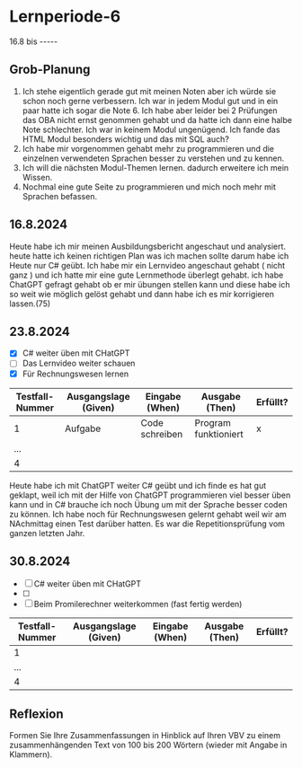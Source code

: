 # Lernperiode-6

16.8 bis -----

## Grob-Planung

1. Ich stehe eigentlich gerade gut mit meinen Noten aber ich würde sie schon noch gerne verbessern. Ich war in jedem Modul gut und in ein paar hatte ich sogar die Note 6. Ich habe aber leider bei 2 Prüfungen das OBA nicht ernst genommen gehabt und da hatte ich dann eine halbe Note schlechter. Ich war in keinem Modul ungenügend. Ich fande das HTML Modul besonders wichtig und das mit SQL auch?
2. Ich habe mir vorgenommen gehabt mehr zu programmieren und die einzelnen verwendeten Sprachen besser zu verstehen und zu kennen.
3. Ich will die nächsten Modul-Themen lernen. dadurch erweitere ich mein Wissen.
4. Nochmal eine gute Seite zu programmieren und mich noch mehr mit Sprachen befassen.

## 16.8.2024

Heute habe ich mir meinen Ausbildungsbericht angeschaut und analysiert. heute hatte ich keinen richtigen Plan was ich machen sollte darum habe ich Heute nur C# geübt. Ich habe mir ein Lernvideo angeschaut gehabt ( nicht ganz ) und ich hatte mir eine gute Lernmethode überlegt gehabt. ich habe ChatGPT gefragt gehabt ob er mir übungen stellen kann und diese habe ich so weit wie möglich gelöst gehabt und dann habe ich es mir korrigieren lassen.(75)

## 23.8.2024

- [x] C# weiter üben mit CHatGPT
- [ ] Das Lernvideo weiter schauen
- [x] Für Rechnungswesen lernen

| Testfall-Nummer | Ausgangslage (Given) | Eingabe (When) | Ausgabe (Then) | Erfüllt? |
| --------------- | -------------------- | -------------- | -------------- | -------- |
| 1               |  Aufgabe             | Code schreiben |   Program funktioniert |   x       |
| ...             |                      |                |                |          |
| 4               |                      |                |                |          |

Heute habe ich mit ChatGPT weiter C# geübt und ich finde es hat gut geklapt, weil ich mit der Hilfe von ChatGPT programmieren viel besser üben kann und in C# brauche ich noch Übung um mit der Sprache besser coden zu können. Ich habe noch für Rechnungswesen gelernt gehabt weil wir am NAchmittag einen Test darüber hatten. Es war die Repetitionsprüfung vom ganzen letzten Jahr.


## 30.8.2024

- [ ] C# weiter üben mit CHatGPT
- [ ] 
- [ ] Beim Promilerechner weiterkommen (fast fertig werden)

| Testfall-Nummer | Ausgangslage (Given) | Eingabe (When) | Ausgabe (Then) | Erfüllt? |
| --------------- | -------------------- | -------------- | -------------- | -------- |
| 1               |                      |                |                |          |
| ...             |                      |                |                |          |
| 4               |                      |                |                |          |


## Reflexion

Formen Sie Ihre Zusammenfassungen in Hinblick auf Ihren VBV zu einem zusammenhängenden Text von 100 bis 200 Wörtern (wieder mit Angabe in Klammern).
